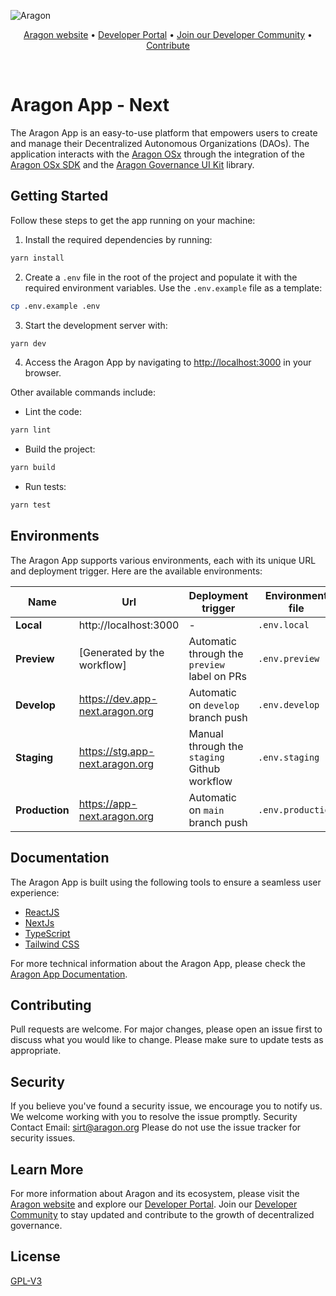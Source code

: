 ![Aragon](https://res.cloudinary.com/dbktgy3vg/image/upload/v1689668058/aragon-app_hpima1.png)

<p align="center">
  <a href="https://aragon.org/">Aragon website</a>
  •
  <a href="https://devs.aragon.org/">Developer Portal</a>
  •
  <a href="https://aragonproject.typeform.com/to/LngekEhU">Join our Developer Community</a>
  •
  <a href="https://aragonproject.typeform.com/dx-contribution">Contribute</a>
</p>

<br/>

# Aragon App - Next

The Aragon App is an easy-to-use platform that empowers users to create and manage their Decentralized Autonomous
Organizations (DAOs). The application interacts with the [Aragon OSx](https://github.com/aragon/osx) through the
integration of the [Aragon OSx SDK](https://github.com/aragon/sdk) and the
[Aragon Governance UI Kit](https://github.com/aragon/gov-ui-kit) library.

## Getting Started

Follow these steps to get the app running on your machine:

1. Install the required dependencies by running:

```bash
yarn install
```

2. Create a `.env` file in the root of the project and populate it with the required environment variables. Use the
   `.env.example` file as a template:

```bash
cp .env.example .env
```

3. Start the development server with:

```bash
yarn dev
```

4. Access the Aragon App by navigating to [http://localhost:3000](http://localhost:3000) in your browser.

Other available commands include:

- Lint the code:

```bash
yarn lint
```

- Build the project:

```bash
yarn build
```

- Run tests:

```bash
yarn test
```

## Environments

The Aragon App supports various environments, each with its unique URL and deployment trigger. Here are the available
environments:

| Name           | Url                             | Deployment trigger                           | Environment file  |
| -------------- | ------------------------------- | -------------------------------------------- | ----------------- |
| **Local**      | http://localhost:3000           | -                                            | `.env.local`      |
| **Preview**    | [Generated by the workflow]     | Automatic through the `preview` label on PRs | `.env.preview`    |
| **Develop**    | https://dev.app-next.aragon.org | Automatic on `develop` branch push           | `.env.develop`    |
| **Staging**    | https://stg.app-next.aragon.org | Manual through the `staging` Github workflow | `.env.staging`    |
| **Production** | https://app-next.aragon.org     | Automatic on `main` branch push              | `.env.production` |

## Documentation

The Aragon App is built using the following tools to ensure a seamless user experience:

- [ReactJS](https://reactjs.org)
- [NextJs](https://nextjs.org/)
- [TypeScript](https://www.typescriptlang.org)
- [Tailwind CSS](https://tailwindcss.com)

For more technical information about the Aragon App, please check the [Aragon App Documentation](./docs/index.md).

## Contributing

Pull requests are welcome. For major changes, please open an issue first to discuss what you would like to change.
Please make sure to update tests as appropriate.

## Security

If you believe you've found a security issue, we encourage you to notify us. We welcome working with you to resolve the
issue promptly. Security Contact Email: sirt@aragon.org Please do not use the issue tracker for security issues.

## Learn More

For more information about Aragon and its ecosystem, please visit the [Aragon website](https://aragon.org/) and explore
our [Developer Portal](https://devs.aragon.org/). Join our
[Developer Community](https://aragonproject.typeform.com/to/LngekEhU) to stay updated and contribute to the growth of
decentralized governance.

## License

[GPL-V3](./LICENSE)
